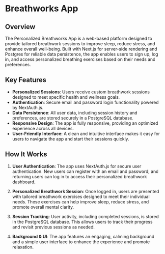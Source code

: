# Breathworks App

## Overview

The Personalized Breathworks App is a web-based platform designed to provide tailored breathwork sessions to improve sleep, reduce stress, and enhance overall well-being. Built with Next.js for server-side rendering and Postgres for reliable data persistence, the app enables users to sign up, log in, and access personalized breathing exercises based on their needs and preferences.

## Key Features

- **Personalized Sessions**: Users receive custom breathwork sessions designed to meet specific health and wellness goals.
- **Authentication**: Secure email and password login functionality powered by NextAuth.js.
- **Data Persistence**: All user data, including session history and preferences, are stored securely in a PostgreSQL database.
- **Responsive Design**: The app is fully responsive, providing an optimized experience across all devices.
- **User-Friendly Interface**: A clean and intuitive interface makes it easy for users to navigate the app and start their sessions quickly.

## How It Works

1. **User Authentication**: The app uses NextAuth.js for secure user authentication. New users can register with an email and password, and returning users can log in to access their personalized breathwork dashboard.
   
2. **Personalized Breathwork Session**: Once logged in, users are presented with tailored breathwork exercises designed to meet their individual needs. These exercises can help improve sleep, reduce stress, and promote overall mental clarity.

3. **Session Tracking**: User activity, including completed sessions, is stored in the PostgreSQL database. This allows users to track their progress and revisit previous sessions as needed.

4. **Background & UI**: The app features an engaging, calming background and a simple user interface to enhance the experience and promote relaxation.
